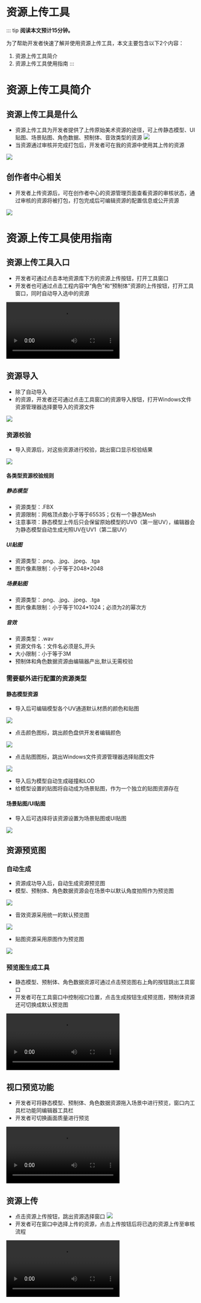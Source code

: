 # 资源上传工具

::: tip **阅读本文预计15分钟。**

为了帮助开发者快速了解并使用资源上传工具，本文主要包含以下2个内容：

1. 资源上传工具简介
2. 资源上传工具使用指南
:::

# 资源上传工具简介

## 资源上传工具是什么

* 资源上传工具为开发者提供了上传原始美术资源的途径，可上传静态模型、UI贴图、场景贴图、角色数据、预制体、音效类型的资源
  ![](https://cdn.233xyx.com/1684487024901_218.PNG)
* 当资源通过审核并完成打包后，开发者可在我的资源中使用其上传的资源

![](https://cdn.233xyx.com/1684487024939_297.PNG)

## 创作者中心相关

* 开发者上传资源后，可在创作者中心的资源管理页面查看资源的审核状态，通过审核的资源将被打包，打包完成后可编辑资源的配置信息或公开资源

![](https://cdn.233xyx.com/1684487025149_899.PNG)

# 资源上传工具使用指南

## 资源上传工具入口

* 开发者可通过点击本地资源库下方的资源上传按钮，打开工具窗口
* 开发者也可通过点击工程内容中“角色”和“预制体”资源的上传按钮，打开工具窗口，同时自动导入选中的资源

<video controls src="https://cdn.233xyx.com/1684486840372_038.mp4"></video>

## 资源导入

* 除了自动导入
* 的资源，开发者还可通过点击工具窗口的资源导入按钮，打开Windows文件资源管理器选择要导入的资源文件

![](https://cdn.233xyx.com/1684487025187_334.PNG)

### 资源校验

* 导入资源后，对这些资源进行校验，跳出窗口显示校验结果

![](https://cdn.233xyx.com/1684487024865_412.PNG)

#### 各类型资源校验规则

##### 静态模型

* 资源类型：.FBX
* 资源限制：网格顶点数小于等于65535；仅有一个静态Mesh
* 注意事项：静态模型上传后只会保留原始模型的UV0（第一层UV），编辑器会为静态模型自动生成光照UV在UV1（第二层UV）

##### UI贴图

* 资源类型：.png、.jpg、.jpeg、.tga
* 图片像素限制：小于等于2048*2048

##### 场景贴图

* 资源类型：.png、.jpg、.jpeg、.tga
* 图片像素限制：小于等于1024*1024；必须为2的幂次方

##### 音效

* 资源类型：.wav
* 资源文件名：文件名必须是S_开头
* 大小限制：小于等于3M
* 预制体和角色数据资源由编辑器产出,默认无需校验

### 需要额外进行配置的资源类型

#### 静态模型资源

* 导入后可编辑模型各个UV通道默认材质的颜色和贴图

![](https://cdn.233xyx.com/1684487025304_736.png)

* 点击颜色图标，跳出颜色盘供开发者编辑颜色

![](https://cdn.233xyx.com/1684487025101_762.png)

* 点击贴图图标，跳出Windows文件资源管理器选择贴图文件

![](https://cdn.233xyx.com/1684487024802_091.png)

* 导入后为模型自动生成碰撞和LOD
* 给模型设置的贴图将自动成为场景贴图，作为一个独立的贴图资源存在

#### 场景贴图/UI贴图

* 导入后可选择将该资源设置为场景贴图或UI贴图

![](https://cdn.233xyx.com/1684487025016_434.png)

## 资源预览图

### 自动生成

* 资源成功导入后，自动生成资源预览图
* 模型、预制体、角色数据资源会在场景中以默认角度拍照作为预览图

![](https://cdn.233xyx.com/1684487025056_691.png)

* 音效资源采用统一的默认预览图

![](https://cdn.233xyx.com/1684487024978_894.png)

* 贴图资源采用原图作为预览图

![](https://cdn.233xyx.com/1684487025268_729.png)

### 预览图生成工具

* 静态模型、预制体、角色数据资源可通过点击预览图右上角的按钮跳出工具窗口
* 开发者可在工具窗口中控制视口位置，点击生成按钮生成预览图，预制体资源还可切换成默认预览图

<video controls src="https://cdn.233xyx.com/1684465236603_929.mp4"></video>

## 视口预览功能

* 开发者可将静态模型、预制体、角色数据资源拖入场景中进行预览，窗口内工具栏功能同编辑器工具栏
* 开发者可切换画面质量进行预览

<video controls src="https://cdn.233xyx.com/1684465236550_374.mp4"></video>

## 资源上传

* 点击资源上传按钮，跳出资源选择窗口
  ![](https://cdn.233xyx.com/1684487025224_625.gif)
* 开发者可在窗口中选择上传的资源，点击上传按钮后将已选的资源上传至审核流程

<video controls src="https://cdn.233xyx.com/1684465236629_820.mp4"></video>
